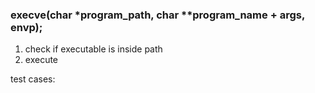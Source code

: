 
### execve(char *program_path, char **program_name + args, envp);

1. check if executable is inside path
2. execute

test cases:

